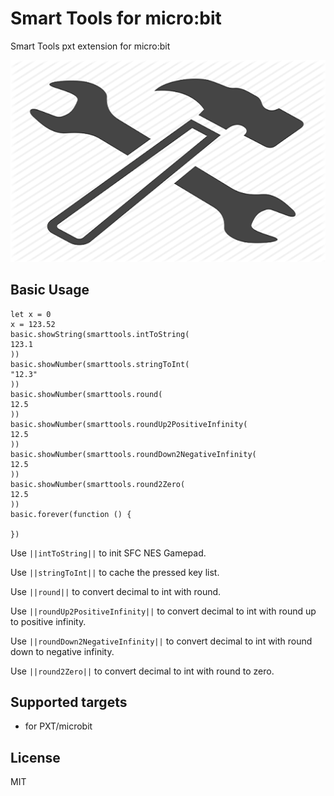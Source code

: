 # Smart Tools for micro:bit

Smart Tools pxt extension for micro:bit

![Alt text](https://github.com/51bit/SmartTools/raw/master/icon.png?raw=true "Smart Tools")

## Basic Usage

```blocks
let x = 0
x = 123.52
basic.showString(smarttools.intToString(
123.1
))
basic.showNumber(smarttools.stringToInt(
"12.3"
))
basic.showNumber(smarttools.round(
12.5
))
basic.showNumber(smarttools.roundUp2PositiveInfinity(
12.5
))
basic.showNumber(smarttools.roundDown2NegativeInfinity(
12.5
))
basic.showNumber(smarttools.round2Zero(
12.5
))
basic.forever(function () {
	
})
```

Use ``||intToString||`` to init SFC NES Gamepad.

Use ``||stringToInt||`` to cache the pressed key list.

Use ``||round||`` to convert decimal to int with round. 

Use ``||roundUp2PositiveInfinity||`` to convert decimal to int with round up to positive infinity. 

Use ``||roundDown2NegativeInfinity||`` to convert decimal to int with round down to negative infinity. 

Use ``||round2Zero||`` to convert decimal to int with round to zero. 

## Supported targets

* for PXT/microbit

## License

MIT
